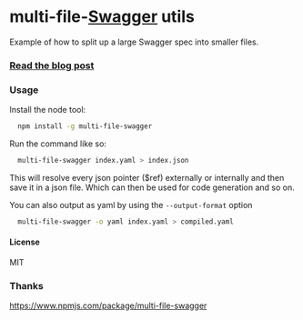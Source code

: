 # multi-file-[Swagger](http://swagger.io) utils

Example of how to split up a large Swagger spec into smaller files.

### [Read the blog post](http://azimi.me/2015/07/16/split-swagger-into-smaller-files.html)


### Usage
Install the node tool:

```bash
  npm install -g multi-file-swagger
```

Run the command like so:

```bash
  multi-file-swagger index.yaml > index.json
```

This will resolve every json pointer ($ref) externally or internally and then save it in a json file. Which can then be used for code generation and so on.


You can also output as yaml by using the `--output-format` option
```bash
  multi-file-swagger -o yaml index.yaml > compiled.yaml
```

#### License
MIT

### Thanks

https://www.npmjs.com/package/multi-file-swagger
